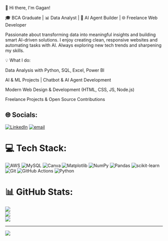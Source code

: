 👋 Hi there, I'm Gagan!

🎓 BCA Graduate | 📊 Data Analyst | 🤖 AI Agent Builder | 🌐 Freelance Web Developer

Passionate about transforming data into meaningful insights and building smart AI-driven solutions. I enjoy creating clean, responsive websites and automating tasks with AI. Always exploring new tech trends and sharpening my skills.

💡 What I do:

Data Analysis with Python, SQL, Excel, Power BI

AI & ML Projects | Chatbot & AI Agent Development

Modern Web Design & Development (HTML, CSS, JS, Node.js)

Freelance Projects & Open Source Contributions


## 🌐 Socials:
[![LinkedIn](https://img.shields.io/badge/LinkedIn-%230077B5.svg?logo=linkedin&logoColor=white)](https://www.linkedin.com/in/gagan-m-46997a289?utm_source=share&utm_campaign=share_via&utm_content=profile&utm_medium=android_app) [![email](https://img.shields.io/badge/Email-D14836?logo=gmail&logoColor=white)](mailto:mgagan8792@gmail.com) 

# 💻 Tech Stack:
![AWS](https://img.shields.io/badge/AWS-%23FF9900.svg?style=for-the-badge&logo=amazon-aws&logoColor=white) ![MySQL](https://img.shields.io/badge/mysql-4479A1.svg?style=for-the-badge&logo=mysql&logoColor=white) ![Canva](https://img.shields.io/badge/Canva-%2300C4CC.svg?style=for-the-badge&logo=Canva&logoColor=white) ![Matplotlib](https://img.shields.io/badge/Matplotlib-%23ffffff.svg?style=for-the-badge&logo=Matplotlib&logoColor=black) ![NumPy](https://img.shields.io/badge/numpy-%23013243.svg?style=for-the-badge&logo=numpy&logoColor=white) ![Pandas](https://img.shields.io/badge/pandas-%23150458.svg?style=for-the-badge&logo=pandas&logoColor=white) ![scikit-learn](https://img.shields.io/badge/scikit--learn-%23F7931E.svg?style=for-the-badge&logo=scikit-learn&logoColor=white) ![Git](https://img.shields.io/badge/git-%23F05033.svg?style=for-the-badge&logo=git&logoColor=white) ![GitHub Actions](https://img.shields.io/badge/github%20actions-%232671E5.svg?style=for-the-badge&logo=githubactions&logoColor=white) ![Python](https://img.shields.io/badge/python-3670A0?style=for-the-badge&logo=python&logoColor=ffdd54)
# 📊 GitHub Stats:
![](https://github-readme-stats.vercel.app/api?username=Gagan7411&theme=merko&hide_border=false&include_all_commits=false&count_private=false)<br/>
![](https://nirzak-streak-stats.vercel.app/?user=Gagan7411&theme=merko&hide_border=false)<br/>
![](https://github-readme-stats.vercel.app/api/top-langs/?username=Gagan7411&theme=merko&hide_border=false&include_all_commits=false&count_private=false&layout=compact)

---
[![](https://visitcount.itsvg.in/api?id=Gagan7411&icon=0&color=11)](https://visitcount.itsvg.in)

<!-- Proudly created with GPRM ( https://gprm.itsvg.in ) -->
